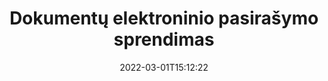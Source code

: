 ---
############################# Static ############################
layout: "product"
date: 2022-03-01T15:12:22
draft: false
#operation: 
#signaturetype: 
#fileformat: 
#productName: Java
lang: lt
#productCode: java
#otherformats: 
#breadcrumb: Put  signature on  for Java
product: "Signature"
product_tag: "signature"

############################# Head ############################
head_title: ".NET, Java, debesies API ir internetinių dokumentų parašų programos"
head_description: "Gaukite „viskas viename“ dokumentų el. parašo sprendimą, skirtą .NET, „Java“ ir debesies programoms. Pasirašykite įprastus dokumentų formatus internete naudodami paprastą vilkimo ir nuleidimo funkciją"

############################# Header ############################
title: "Dokumentų elektroninio pasirašymo sprendimas"
description: "Pasirašykite skaitmeninius dokumentus ir vaizdus bet kurioje platformoje naudodami mūsų lanksčias API ir programuotojams ir galutiniams vartotojams skirtus sprendimus."

############################# APIs ###############################
apis:
  enable: true

  api:
    # api loop
    - title: "GroupDocs.Signature High Code API apima"
      link: "/signature/"
      label: "Peržiūrėkite visas aukšto kodo API"
      api_product:
        # api_product loop
        - link: "/signature/net/"
          img_alt: "GroupDocs.Signature for .NET"
          image: "https://www.groupdocs.cloud/templates/groupdocs/images/product-logos/groupdocs-signature-net.png"
          product: "GroupDocs.Signature for"
          platform: ".NET"
          content: "Native .NET API, skirta pridėti, ieškoti ir patikrinti populiariausius skaitmeninio parašo tipus prie Microsoft Office, PDF, vaizdų ir įvairių kitų formatų .NET programose."

        # api_product loop
        - link: "/signature/java/"
          img_alt: "GroupDocs.Signature for Java"
          image: "https://www.groupdocs.cloud/templates/groupdocs/images/product-logos/groupdocs-signature-java.png"
          product: "GroupDocs.Signature for"
          platform: "Java"
          content: "Suteikite „Java“ programoms galimybę su el. parašo galimybėmis skaitmeniniu būdu pasirašyti daugybę dokumentų ir vaizdų bet kurioje operacinėje sistemoje, kurioje įdiegtas JDK."

    # api loop
    - title: "GroupDocs.Signature žemo kodo API apima"
      link: "https://products.groupdocs.cloud/signature"
      label: "Peržiūrėkite visas žemo kodo API"
      api_product:
        # api_product loop
        - link: "https://products.groupdocs.cloud/signature/curl"
          img_alt: "GroupDocs.Signature Cloud for cURL"
          image: "https://www.groupdocs.cloud/templates/groupdocscloud/images/sdk/272x272/groupdocs_signature-for-curl.png"
          product: "GroupDocs.Signature"
          platform: "Cloud for cURL"
          content: "Dirbkite su cURL RESTful document signature API, kad pridėtumėte ir valdytumėte skirtingus parašo tipus visuose populiariuose dokumentų formatuose, įskaitant PDF, Word, Excel ir vaizdus."

        # api_product loop
        - link: "https://products.groupdocs.cloud/signature/net"
          img_alt: "GroupDocs.Signature Cloud SDK for .NET"
          image: "https://www.groupdocs.cloud/templates/groupdocscloud/images/sdk/272x272/groupdocs_signature-for-net.png"
          product: "GroupDocs.Signature"
          platform: "Cloud SDK for .NET"
          content: "Lengvai naudokite el. parašo RESTful API su .NET SDK, kad galėtumėte valdyti skaitmeninį parašą įvairiais dokumentų formatais .NET programose."

        # api_product loop
        - link: "https://products.groupdocs.cloud/signature/java"
          img_alt: "GroupDocs.Signature Cloud SDK for Java"
          image: "https://www.groupdocs.cloud/templates/groupdocscloud/images/sdk/272x272/groupdocs_signature-for-java.png"
          product: "GroupDocs.Signature"
          platform: "Cloud SDK for Java"
          content: "Įdiekite pažangias dokumentų pasirašymo funkcijas savo Java programose naudodami specialiai sukurtą dokumentų parašo SDK, skirtą Java."

    # api loop
    - title: "GroupDocs.Signature Nėra kodo programų"
      link: "https://products.groupdocs.app/signature"
      label: "Peržiūrėti visas be kodo programas"
      api_product:
        # api_product loop
        - link: "https://products.groupdocs.app/signature/total"
          img_alt: "GroupDocs.Signature Total"
          image: "https://www.aspose.cloud/templates/asposeapp/images/products/logo/aspose_signature-app.png"
          product: "GroupDocs.Signature"
          platform: "Total"
          content: "Pasirašykite Microsoft Word, Excel, PowerPoint, Visio ir PDF failus su tekstu, vaizdu, brūkšniniu kodu arba QR kodu."

        # api_product loop
        - link: "https://products.groupdocs.app/signature/docx"
          img_alt: "GroupDocs.Signature DOCX"
          image: "https://www.aspose.cloud/templates/groupdocsapp/images/products/logo/groupdocs_words-app.png"
          product: "GroupDocs.Signature"
          platform: "DOCX"
          content: "Skaitmeniškai pasirašykite Word dokumentus internetu tiesiai iš naršyklės nemokamai."

        # api_product loop
        - link: "https://products.groupdocs.app/signature/pdf"
          img_alt: "GroupDocs.Signature PDF"
          image: "https://www.aspose.cloud/templates/groupdocsapp/images/products/logo/groupdocs_pdf-app.png"
          product: "GroupDocs.Signature"
          platform: "PDF"
          content: "Pasirašykite PDF failus naudodami tekstą, vaizdą arba brūkšninį kodą iš bet kurios interneto naršyklės."

############################# Back to top ###############################
back_to_top:
  enable: true
---